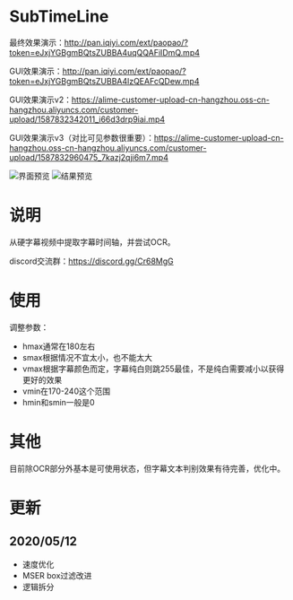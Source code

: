 # SubTimeLine

最终效果演示：http://pan.iqiyi.com/ext/paopao/?token=eJxjYGBgmBQtsZUBBA4uqQQAFiIDmQ.mp4

GUI效果演示：http://pan.iqiyi.com/ext/paopao/?token=eJxjYGBgmBQtsZUBBA4lzQEAFcQDew.mp4

GUI效果演示v2：https://alime-customer-upload-cn-hangzhou.oss-cn-hangzhou.aliyuncs.com/customer-upload/1587832342011_i66d3drp9iai.mp4

GUI效果演示v3（对比可见参数很重要）：https://alime-customer-upload-cn-hangzhou.oss-cn-hangzhou.aliyuncs.com/customer-upload/1587832960475_7kazj2qji6m7.mp4

![界面预览](http://puui.qpic.cn/vshpic/0/Hn6XV06k80NSOYAiRM4qIOk7aM6SVyo8gK1Y7p-L7imGCQOz_0/0)
![结果预览](http://puui.qpic.cn/vshpic/0/UG7pzw5ZCmPbM3Ga8ptbxMTox5weObjuaJa2bp1NZaDSAUDB_0/0)

# 说明

从硬字幕视频中提取字幕时间轴，并尝试OCR。

discord交流群：https://discord.gg/Cr68MgG

# 使用

调整参数：
- hmax通常在180左右
- smax根据情况不宜太小，也不能太大
- vmax根据字幕颜色而定，字幕纯白则跳255最佳，不是纯白需要减小以获得更好的效果
- vmin在170-240这个范围
- hmin和smin一般是0

# 其他

目前除OCR部分外基本是可使用状态，但字幕文本判别效果有待完善，优化中。

# 更新

## 2020/05/12

- 速度优化
- MSER box过滤改进
- 逻辑拆分